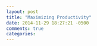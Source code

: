 ```yaml
---
layout: post
title: "Maximizing Productivity"
date: 2014-11-29 18:27:21 -0500
comments: true
categories: 
---
```

